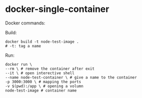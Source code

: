 # docker-single-container

Docker commands:

Build:
```
docker build -t node-test-image .
# -t: tag a name
```

Run:
```
docker run \
--rm \ # remove the container after exit
--it \ # open interective shell
--name node-test-container \ # give a name to the container
-p 3000:3000 \ # mapping the ports
-v $(pwd):/app \ # opening a volumn
node-test-image # container name
```
